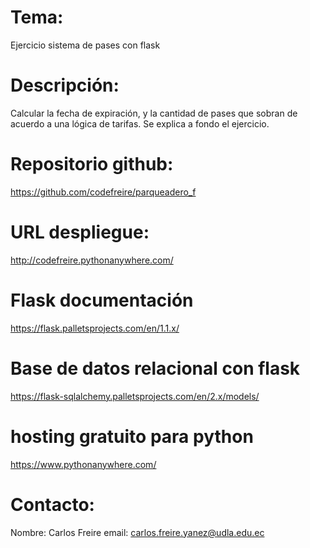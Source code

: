 # Tema:
Ejercicio sistema de pases con flask

# Descripción:
Calcular la fecha de expiración, y la cantidad de pases que sobran
de acuerdo a una lógica de tarifas. Se explica a fondo el ejercicio.

# Repositorio github:
https://github.com/codefreire/parqueadero_f

# URL despliegue:
http://codefreire.pythonanywhere.com/

# Flask documentación
https://flask.palletsprojects.com/en/1.1.x/

# Base de datos relacional con flask
https://flask-sqlalchemy.palletsprojects.com/en/2.x/models/

# hosting gratuito para python
https://www.pythonanywhere.com/

# Contacto:
Nombre: Carlos Freire
email: carlos.freire.yanez@udla.edu.ec

